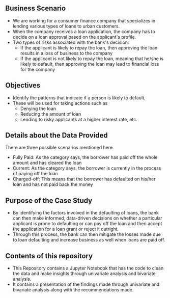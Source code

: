 ## Business Scenario
- We are working for a consumer finance company that specializes in lending various types of loans to urban customers.
- When the company receives a loan application, the company has to decide on a loan approval based on the applicant's profile.
- Two types of risks associated with the bank's decision:
  - If the applicant is likely to repay the loan, then approving the loan results in a loss of business to the company
  - If the applicant is not likely to repay the loan, meaning that he/she is likely to default, then approving the loan may lead to financial loss for the company

## Objectives
- Identify the patterns that indicate if a person is likely to default. 
- These will be used for taking actions such as
  - Denying the loan
  - Reducing the amount of loan
  - Lending to risky applicants at a higher interest rate, etc.

## Details about the Data Provided
There are three possible scenarios mentioned here.
- Fully Paid: As the category says, the borrower has paid off the whole amount and has cleared the loan
- Current: As the category says, the borrower is currently in the process of paying off the loan
- Charged-off: This means that the borrower has defaulted on his/her loan and has not paid back the money

## Purpose of the Case Study
- By identifying the factors involved in the defaulting of loans, the bank can then make informed, data-driven decisions on whether a particular applicant is prone to defaulting or can pay off the loan and then accept the application for a loan grant or reject it outright.
- Through this process, the bank can then mitigate the losses made due to loan defaulting and increase business as well when loans are paid off.

## Contents of this repository
- This Repository contains a Jupyter Notebook that has the code to clean the data and make insights through univariate analysis and bivariate analysis.
- It contains a presentation of the findings made through univariate and bivariate analysis along with the recommendations made.
